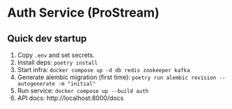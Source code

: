 # Auth Service (ProStream)

## Quick dev startup
1. Copy `.env` and set secrets.
2. Install deps: `poetry install`
3. Start infra: `docker compose up -d db redis zookeeper kafka`
4. Generate alembic migration (first time):
   `poetry run alembic revision --autogenerate -m "initial"`
5. Run service:
   `docker compose up --build auth`
6. API docs: http://localhost:8000/docs
